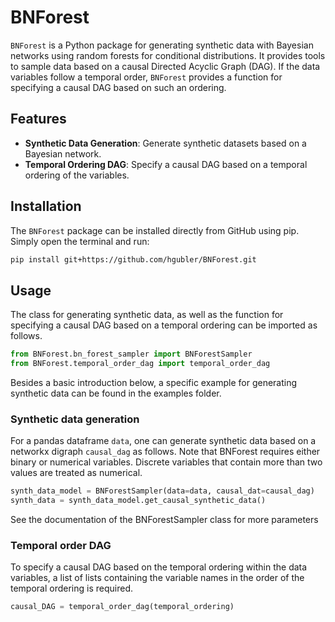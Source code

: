 # BNForest

`BNForest` is a Python package for generating synthetic data with Bayesian networks using random forests for conditional distributions. It provides tools to sample data based on a causal Directed Acyclic Graph (DAG). If the data variables follow a temporal order, `BNForest` provides a function for specifying a causal DAG based on such an ordering.

## Features

- **Synthetic Data Generation**: Generate synthetic datasets based on a Bayesian network.
- **Temporal Ordering DAG**: Specify a causal DAG based on a temporal ordering of the variables.

## Installation

The `BNForest` package can be installed directly from GitHub using pip. Simply open the terminal and run:

```bash
pip install git+https://github.com/hgubler/BNForest.git
```

## Usage

The class for generating synthetic data, as well as the function for specifying a causal DAG based on a temporal ordering can be imported as follows.

```python
from BNForest.bn_forest_sampler import BNForestSampler
from BNForest.temporal_order_dag import temporal_order_dag
```

Besides a basic introduction below, a specific example for generating synthetic data can be found in the examples folder.

### Synthetic data generation

For a pandas dataframe `data`, one can generate synthetic data based on a networkx digraph `causal_dag` as follows. Note that BNForest requires either binary or numerical variables.  Discrete variables that contain more than two values are treated as numerical.

```python
synth_data_model = BNForestSampler(data=data, causal_dat=causal_dag)
synth_data = synth_data_model.get_causal_synthetic_data()
```
See the documentation of the BNForestSampler class for more parameters

### Temporal order DAG

To specify a causal DAG based on the temporal ordering within the data variables, a list of lists containing the variable names in the order of the temporal ordering is required. 

```python
causal_DAG = temporal_order_dag(temporal_ordering)
```





